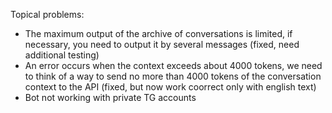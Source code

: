Topical problems:
- The maximum output of the archive of conversations is limited, if necessary, you need to output it by several messages (fixed, need additional testing)
- An error occurs when the context exceeds about 4000 tokens, we need to think of a way to send no more than 4000 tokens of the conversation context to the API (fixed, but now work coorrect only with english text)
- Bot not working with private TG accounts

